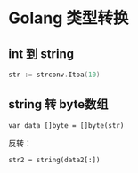 # Golang 类型转换

## int 到 string

```go
str := strconv.Itoa(10)
```



## string 转 byte数组

```
var data []byte = []byte(str)
```

反转：

```
str2 = string(data2[:])
```

